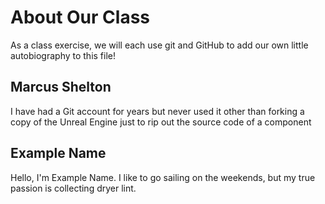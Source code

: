 # About Our Class
As a class exercise, we will each use git and GitHub to add our own little autobiography to this file!

## Marcus Shelton
I have had a Git account for years but never used it other than forking a copy of the Unreal Engine just to rip out the source code of a component

## Example Name
Hello, I'm Example Name. I like to go sailing on the weekends, but my true passion is collecting dryer lint.
